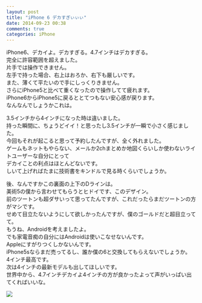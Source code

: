 ```yaml
---
layout: post
title: "iPhone 6 デカすぎぃぃぃ"
date: 2014-09-23 00:38
comments: true
categories: iPhone
---
```


iPhone6、デカイよ。デカすぎる。4.7インチはデカすぎる。  
完全に許容範囲を超えました。  
片手では操作できません。  
左手で持った場合、右上はおろか、右下も厳しいです。  
また、薄くて平たいので手にしっくりきません。  
さらにiPhone5と比べて重くなったので操作してて疲れます。  
iPhone6からiPhone5に戻るととてつもない安心感が戻ります。  
なんなんでしょうかこれは。


3.5インチから4インチになった時は違いました。  
持った瞬間に、ちょうどイイ！と思ったし3.5インチが一瞬で小さく感じました。  
今回もそれが起こると思って予約したんですが、全く外れました。  
ゲームもネットもやらない、メールか2chまとめか地図くらいしか使わないライトユーザーな自分にとって  
デカイことの利点はほとんどないです。  
しいて上げればたまに技術書をキンドルで見る時くらいでしょうか。  


後、なんですかこの裏面の上下のDラインは。  
美術5の僕から言わせてもらうとヒドイです、このデザイン。  
前のツートンも超ダサいって思ってたんですが、これだったらまだツートンの方がマシです。  
せめて目立たないようにして欲しかったんですが、僕のゴールドだと超目立ってて。  
もうね、Androidを考えましたよ。  
でも家電音痴の自分にはAndroidは使いこなせないんです。  
Appleにすがりつくしかないんです。  
iPhone5sならまだ売ってるし、誰か僕の6と交換してもらえないでしょうか。  
4インチ最高です。  
次は4インチの最新モデルも出してほしいです。  
世界中から、4.7インチデカイよ4インチの方が良かったよって声がいっぱい出てくればいいな。

![](/images/2014-09-23/iphone6.jpg)
